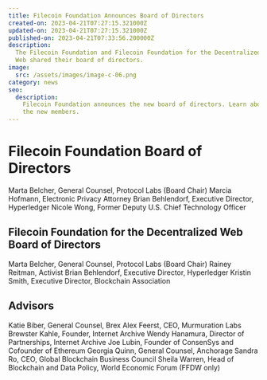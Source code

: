 ```yaml
---
title: Filecoin Foundation Announces Board of Directors
created-on: 2023-04-21T07:27:15.321000Z
updated-on: 2023-04-21T07:27:15.321000Z
published-on: 2023-04-21T07:33:56.200000Z
description:
  The Filecoin Foundation and Filecoin Foundation for the Decentralized
  Web shared their board of directors.
image:
  src: /assets/images/image-c-06.png
category: news
seo:
  description:
    Filecoin Foundation announces the new board of directors. Learn about
    the new members.
---
```


# Filecoin Foundation Board of Directors

Marta Belcher, General Counsel, Protocol Labs (Board Chair)
Marcia Hofmann, Electronic Privacy Attorney
Brian Behlendorf, Executive Director, Hyperledger
Nicole Wong, Former Deputy U.S. Chief Technology Officer

## Filecoin Foundation for the Decentralized Web Board of Directors

Marta Belcher, General Counsel, Protocol Labs (Board Chair)
Rainey Reitman, Activist
Brian Behlendorf, Executive Director, Hyperledger
Kristin Smith, Executive Director, Blockchain Association

## Advisors

Katie Biber, General Counsel, Brex
Alex Feerst, CEO, Murmuration Labs
Brewster Kahle, Founder, Internet Archive
Wendy Hanamura, Director of Partnerships, Internet Archive
Joe Lubin, Founder of ConsenSys and Cofounder of Ethereum
Georgia Quinn, General Counsel, Anchorage
Sandra Ro, CEO, Global Blockchain Business Council
Sheila Warren, Head of Blockchain and Data Policy, World Economic Forum (FFDW only)
